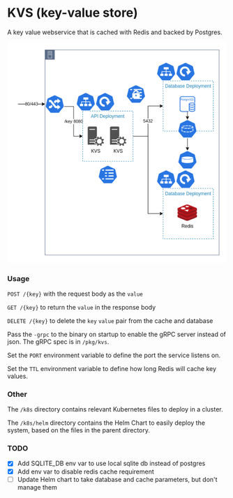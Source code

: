 # KVS (key-value store)

A key value webservice that is cached with Redis and backed by Postgres.

![diagram](kvs.png)


### Usage
`POST /{key}` with the request body as the `value`

`GET /{key}` to return the `value` in the response body

`DELETE /{key}` to delete the `key` `value` pair from the cache and database

Pass the `-grpc` to the binary on startup to enable the gRPC server instead of json. The gRPC spec is in `/pkg/kvs`.

Set the `PORT` environment variable to define the port the service listens on.

Set the `TTL` environment variable to define how long Redis will cache key values.


### Other
The `/k8s` directory contains relevant Kubernetes files to deploy in a cluster.

The `/k8s/helm` directory contains the Helm Chart to easily deploy the system, based on the files in the parent directory.

### TODO
- [x] Add SQLITE_DB env var to use local sqlite db instead of postgres
- [x] Add env var to disable redis cache requirement
- [ ] Update Helm chart to take database and cache parameters, but don't manage them
